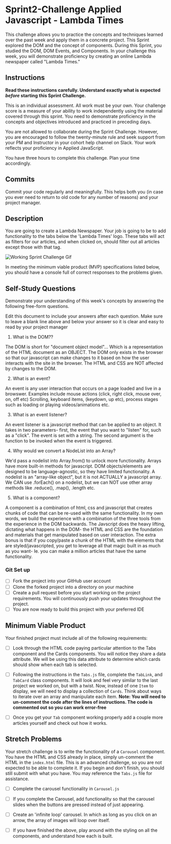 # Sprint2-Challenge Applied Javascript - Lambda Times

This challenge allows you to practice the concepts and techniques learned over the past week and apply them in a concrete project. This Sprint explored the DOM and the concept of components. During this Sprint, you studied the DOM, DOM Events, and Components. In your challenge this week, you will demonstrate proficiency by creating an online Lambda newspaper called "Lambda Times."

## Instructions

**Read these instructions carefully. Understand exactly what is expected _before_ starting this Sprint Challenge.**

This is an individual assessment. All work must be your own. Your challenge score is a measure of your ability to work independently using the material covered through this sprint. You need to demonstrate proficiency in the concepts and objectives introduced and practiced in preceding days.

You are not allowed to collaborate during the Sprint Challenge. However, you are encouraged to follow the twenty-minute rule and seek support from your PM and Instructor in your cohort help channel on Slack. Your work reflects your proficiency in Applied JavaScript.

You have three hours to complete this challenge. Plan your time accordingly.

## Commits

Commit your code regularly and meaningfully. This helps both you (in case you ever need to return to old code for any number of reasons) and your project manager.

## Description

You are going to create a Lambda Newspaper. Your job is going to be to add functionality to the tabs below the 'Lambda Times' logo. These tabs will act as filters for our articles, and when clicked on, should filter out all articles except those with that tag.

![Working Sprint Challenge Gif](./Sprint-Challenge.gif 'Example of working project')

In meeting the minimum viable product (MVP) specifications listed below, you should have a console full of correct responses to the problems given.

## Self-Study Questions

Demonstrate your understanding of this week's concepts by answering the following free-form questions.

Edit this document to include your answers after each question. Make sure to leave a blank line above and below your answer so it is clear and easy to read by your project manager

1. What is the DOM??
   
The DOM is short for "document object model"... Which is a representation of the HTML document as an OBJECT.  The DOM only exists in the browser so that our javascript can make changes to it based on how the user interacts with the site in the browser. The HTML and CSS are NOT affected by changes to the DOM. 

2. What is an event?

An event is any user interaction that occurs on a page loaded and live in a browswer.  Examples include mouse actions (click, right click, mouse over, on, off etc) Scrolling, keyboard items, (keydown, up etc), process stages such as loading or playing videos/animations etc. 

3. What is an event listener?
   
  An event listener is a javascript method that can be applied to an object. It takes in two parameters- first, the event that you want to "listen" for, such as a "click".  The event is set with a string.   The second argument is the function to be invoked when the event is triggered. 

4. Why would we convert a NodeList into an Array?

We'd pass a nodelist into Array.from() to unlock more functionality. Arrays have more built-in methods for javascript.  DOM objects/elements are designed to be language-agnostic, so they have limited functionality. A nodelist is an "array-like object", but it is not ACTUALLY a javascript array.  We  CAN use .forEach() on a nodelist, but we can NOT use other array methods like .reduce(), .map(), .length etc.

5. What is a component?

A component is a combination of html, css and javascript that creates chunks of code that can be re-used with the same functionality.  In my own words, we build the experience with a combination of the three tools from the experience in the DOM backwards.  The Javscript does the heavy lifting, dictating what happens in the DOM- the HTML and CSS are the foundation and materials that get manipulated based on user interaction.  The extra bonus is that if you copy/paste a chunk of the HTML with the elements that are styled/javascripted, you get to leverage all that magic built in as much as you want- Ie. you can make a million articles that have the same functionality.

### Git Set up

* [ ] Fork the project into your GitHub user account
* [ ] Clone the forked project into a directory on your machine
* [ ] Create a pull request before you start working on the project requirements.  You will continuously push your updates throughout the project.
* [ ] You are now ready to build this project with your preferred IDE

## Minimum Viable Product

Your finished project must include all of the following requirements:

* [ ] Look through the HTML code paying particular attention to the Tabs component and the Cards components. You will notice they share a data attribute. We will be using this data attribute to determine which cards should show when each tab is selected.

* [ ] Following the instructions in the `Tabs.js` file, complete the `TabLink`, and `TabCard` class components. It will look and feel very similar to the last project we worked on, but with a twist. Now, instead of one `Item` to display, we will need to display a collection of `Cards`. Think about ways to iterate over an array and manipulate each item.  **Note: You will need to un-comment the code after the lines of instructions.  The code is commented out so you can work error-free**

* [ ] Once you get your `Tab` component working properly add a couple more articles yourself and check out how it works.

## Stretch Problems

Your stretch challenge is to write the functionality of a `Carousel` component. You have the HTML and CSS already in place, simply un-comment the HTML in the `index.html` file. This is an advanced challenge, so you are not expected to be able to complete it. If you begin and don't finish, you should still submit with what you have. You may reference the `Tabs.js` file for assistance.

* [ ] Complete the carousel functionality in `Carousel.js`

* [ ] If you complete the Carousel, add functionality so that the carousel slides when the buttons are pressed instead of just appearing.

* [ ] Create an 'infinite loop' carousel. In which as long as you click on an arrow, the array of images will loop over itself.

* [ ] If you have finished the above, play around with the styling on all the components, and understand how each is built.
